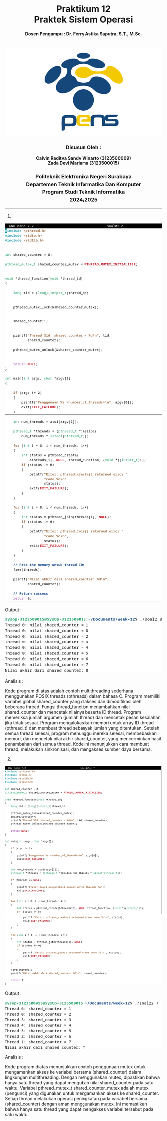<div align="center">
  <h1 style="text-align: center;font-weight: bold">Praktikum 12<br>Praktek Sistem Operasi</h1>
  <h4 style="text-align: center;">Dosen Pengampu : Dr. Ferry Astika Saputra, S.T., M.Sc.</h4>
</div>
<br />
<div align="center">
  <img src="../assets/week-1/logo_pens.png" alt="Logo PENS">
  <h3 style="text-align: center;">Disusun Oleh :</h3>
  <p style="text-align: center;">
    <strong>Calvin Raditya Sandy Winarto (3123500009)</strong><br>
    <strong>Zada Devi Mariama (3123500015)</strong>

<h3 style="text-align: center;line-height: 1.5">Politeknik Elektronika Negeri Surabaya<br>Departemen Teknik Informatika Dan Komputer<br>Program Studi Teknik Informatika<br>2024/2025</h3>
  <hr>

</div>

1. 

![img](../assets/week-12/1-1.png)
![img](../assets/week-12/1-2.png)

Output :

![img](../assets/week-12/1.png)

Analisis : 

Kode program di atas adalah contoh multithreading sederhana menggunakan POSIX threads (pthreads) dalam bahasa C. Program memiliki variabel global shared_counter yang diakses dan dimodifikasi oleh beberapa thread. Fungsi thread_function menambahkan nilai shared_counter dan mencetak nilainya beserta ID thread. Program memeriksa jumlah argumen (jumlah thread) dan mencetak pesan kesalahan jika tidak sesuai. Program mengalokasikan memori untuk array ID thread (pthread_t) dan membuat thread sebanyak jumlah yang ditentukan. Setelah semua thread selesai, program menunggu mereka selesai, membebaskan memori, dan mencetak nilai akhir shared_counter, yang mencerminkan hasil penambahan dari semua thread. Kode ini menunjukkan cara membuat thread, melakukan sinkronisasi, dan mengakses sumber daya bersama.

2.

![img](../assets/week-12/2-1.png)
![img](../assets/week-12/2-2.png)

Output :

![img](../assets/week-12/2.png)

Analisis :

Kode program diatas menunjukkan contoh penggunaan mutex untuk mengamankan akses ke variabel bersama (shared_counter) dalam lingkungan multithreading. Dengan menggunakan mutex, dipastikan bahwa hanya satu thread yang dapat mengubah nilai shared_counter pada satu waktu. Variabel pthread_mutex_t shared_counter_mutex adalah mutex (pengunci) yang digunakan untuk mengamankan akses ke shared_counter. Setiap thread melakukan operasi peningkatan pada variabel bersama (shared_counter) dengan aman menggunakan mutex. Ini memastikan bahwa hanya satu thread yang dapat mengakses variabel tersebut pada satu waktu. 
